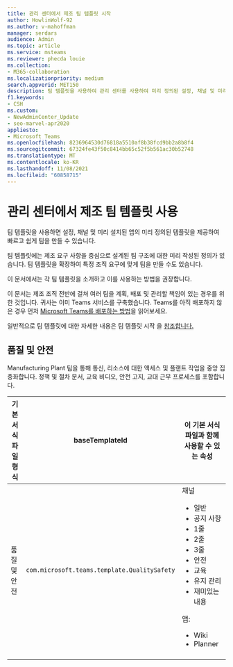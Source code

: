 ```yaml
---
title: 관리 센터에서 제조 팀 템플릿 시작
author: HowlinWolf-92
ms.author: v-mahoffman
manager: serdars
audience: Admin
ms.topic: article
ms.service: msteams
ms.reviewer: phecda louie
ms.collection:
- M365-collaboration
ms.localizationpriority: medium
search.appverid: MET150
description: 팀 템플릿을 사용하여 관리 센터를 사용하여 미리 정의된 설정, 채널 및 미리 설치된 앱을 제공하여 제조 요구 사항을 위해 디자인된 팀 구조를 만드는 방법을 알아보습니다.
f1.keywords:
- CSH
ms.custom:
- NewAdminCenter_Update
- seo-marvel-apr2020
appliesto:
- Microsoft Teams
ms.openlocfilehash: 8236964530d76818a5510af8b38fcd9bb2a8b8f4
ms.sourcegitcommit: 67324fe43f50c8414bb65c52f5b561ac30b52748
ms.translationtype: MT
ms.contentlocale: ko-KR
ms.lasthandoff: 11/08/2021
ms.locfileid: "60858715"
---
```

# <a name="use-manufacturing-team-templates-in-the-admin-center"></a>관리 센터에서 제조 팀 템플릿 사용

팀 템플릿을 사용하면 설정, 채널 및 미리 설치된 앱의 미리 정의된 템플릿을 제공하여 빠르고 쉽게 팀을 만들 수 있습니다.

팀 템플릿에는 제조 요구 사항을 중심으로 설계된 팀 구조에 대한 미리 작성된 정의가 있습니다. 팀 템플릿을 확장하여 특정 조직 요구에 맞게 팀을 만들 수도 있습니다.

이 문서에서는 각 팀 템플릿을 소개하고 이를 사용하는 방법을 권장합니다.

이 문서는 제조 조직 전반에 걸쳐 여러 팀을 계획, 배포 및 관리할 책임이 있는 경우를 위한 것입니다. 귀사는 이미 Teams 서비스를 구축했습니다. Teams를 아직 배포하지 않은 경우 먼저 [Microsoft Teams를 배포하는 방법](./deploy-overview.md)을 읽어보세요.

일반적으로 팀 템플릿에 대한 자세한 내용은 팀 템플릿 시작 을 [참조합니다.](get-started-with-teams-templates-in-the-admin-console.md)

## <a name="quality-and-safety"></a>품질 및 안전

Manufacturing Plant 팀을 통해 통신, 리소스에 대한 액세스 및 플랜트 작업을 중앙 집중화합니다. 정책 및 절차 문서, 교육 비디오, 안전 고지, 교대 근무 프로세스를 포함합니다.

| 기본 서식 파일 형식|baseTemplateId| 이 기본 서식 파일과 함께 사용할 수 있는 속성 |
| ------------------|-- |----------------------------------------------------- |
|품질 및 안전|`com.microsoft.teams.template.QualitySafety` |채널 <ul><li>일반<li>공지 사항</li><li>1줄</li><li>2줄</li><li>3줄</li><li>안전</li><li>교육</li><li>유지 관리</li><li>재미있는 내용</li></ul> 앱: <ul><li>Wiki</li><li>Planner</li></ul>|
||||